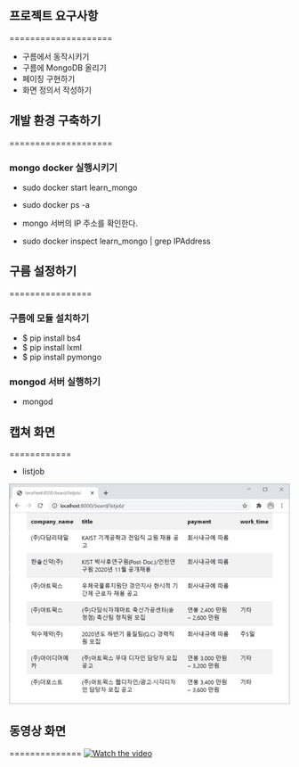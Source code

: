 ## 프로젝트 요구사항
====================
* 구름에서 동작시키기
* 구름에 MongoDB 올리기
* 페이징 구현하기
* 화면 정의서 작성하기

## 개발 환경 구축하기
====================
### mongo docker 실행시키기

* sudo docker start learn_mongo
* sudo docker ps -a

* mongo 서버의 IP 주소를 확인한다.
* sudo docker inspect learn_mongo | grep IPAddress

## 구름 설정하기
================
### 구름에 모듈 설치하기

* $ pip install bs4
* $ pip install lxml
* $ pip install pymongo

### mongod 서버 실행하기

* mongod

## 캡쳐 화면
============
* listjob
<img src="./images/listjob.jpg">

## 동영상 화면
==============
[![Watch the video](https://img.youtube.com/vi/h7cqREN1ITQ/maxresdefault.jpg)](https://youtu.be/h7cqREN1ITQ)
